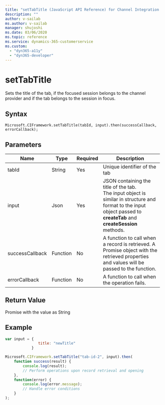 ```yaml
---
title: "setTabTitle (JavaScript API Reference) for Channel Integration Framework (CIF) version 2.0 | Microsoft Docs"
description: ""
author: v-sailab
ms.author: v-sailab
manager: shujoshi
ms.date: 03/06/2020
ms.topic: reference
ms.service: dynamics-365-customerservice
ms.custom: 
  - "dyn365-a11y"
  - "dyn365-developer"
---
```


# setTabTitle

Sets the title of the tab, if the focused session belongs to the channel provider and if the tab belongs to the session in focus.

## Syntax

`Microsoft.CIFramework.setTabTitle(tabId, input).then(successCallback, errorCallback);`

## Parameters

| **Name**        | **Type** | **Required** | **Description**                                                                                                                          |
|-----------------|----------|--------------|------------------------------------------------------------------------------------------------------------------------------------------|
| tabId           | String   | Yes          | Unique identifier of the tab                                                                                                             |
| input           | Json     | Yes          | JSON containing the title of the tab.<br />The input object is similar in structure and format to the input object passed to **createTab** and **createSession** methods.            |
| successCallback | Function | No           | A function to call when a record is retrieved. A Promise object with the retrieved properties and values will be passed to the function. |
| errorCallback   | Function | No           | A function to call when the operation fails.                                                                                             |

## Return Value

Promise with the value as String

## Example

```javascript
var input = {
               title: "newTitle"
            }

Microsoft.CIFramework.setTabTitle("tab-id-2", input).then(
    function success(result) {
        console.log(result);
        // Perform operations upon record retrieval and opening
    },
    function(error) {
        console.log(error.message);
        // Handle error conditions
    }
);
```
